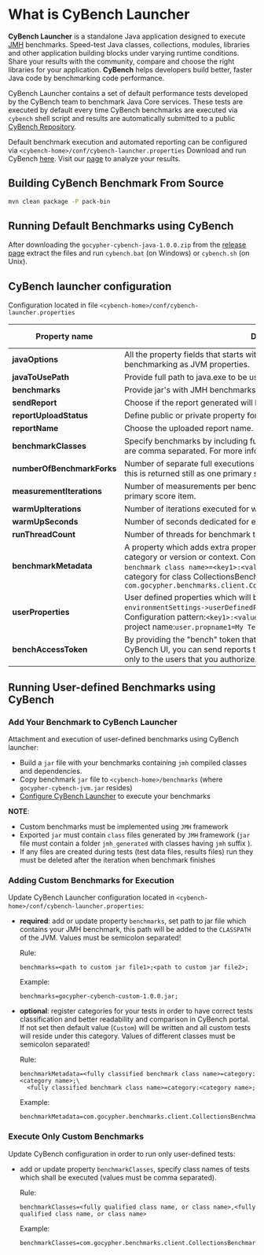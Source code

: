 # What is CyBench Launcher

**CyBench Launcher** is a standalone Java application designed to execute [JMH](https://openjdk.java.net/projects/code-tools/jmh/) benchmarks. 
Speed-test Java classes, collections, modules, libraries and other application building blocks under varying runtime conditions. 
Share your results with the community, compare and choose the right libraries for your application. 
**CyBench** helps developers build better, faster Java code by benchmarking code performance.

CyBench Launcher contains a set of default performance tests developed by the CyBench team to benchmark Java Core services. These tests are executed by default every time CyBench benchmarks are executed via `cybench` shell script and results are automatically submitted to a public [CyBench Repository](https://www.gocypher.com/cybench/).

Default benchmark execution and automated reporting can be configured via `<cybench-home>/conf/cybench-launcher.properties`
Download and run CyBench [here](https://github.com/K2NIO/gocypher-cybench-java/releases).  Visit our [page](https://www.gocypher.com/cybench/) to analyze your results.

## Building CyBench Benchmark From Source
```sh
mvn clean package -P pack-bin
```
## Running Default Benchmarks using CyBench

After downloading the `gocypher-cybench-java-1.0.0.zip` from the [release page](https://github.com/K2NIO/gocypher-cybench-java/releases) extract the files and run `cybench.bat` (on Windows) or `cybench.sh` (on Unix).

## CyBench launcher configuration

Configuration located in file `<cybench-home>/conf/cybench-launcher.properties`

| Property name        | Description           | Default value  |
| ------------- |-------------| -----:|
| **javaOptions**      | All the property fields that starts with name javaOptions will be used while benchmarking as JVM properties. | - |
| **javaToUsePath**      | Provide full path to java.exe to be used e.g. D:/jdk180_162/bin/java.exe  | - |
| **benchmarks**| Provide jar's with JMH benchmarks which shall be executed with CyBench | - |
| **sendReport**| Choose if the report generated will be automatically uploaded. (true/false)  | true |
| **reportUploadStatus**| Define public or private property for the uploaded report visibility.  | public |
| **reportName**| Choose the uploaded report name. E.g. | - |
| **benchmarkClasses**| Specify benchmarks by including fully qualified benchmark class names which are comma separated. For more information [here](#execute-only-custom-benchmarks)| - |
| **numberOfBenchmarkForks**| Number of separate full executions of a benchmark (warm up+measurement), this is returned still as one primary score item. | 1 |
| **measurementIterations** | Number of measurements per benchmark operation, this is returned still as one primary score item. | 5 |
| **warmUpIterations**| Number of iterations executed for warm up.  |  1 |
| **warmUpSeconds**|  Number of seconds dedicated for each warm up iteration.  |  5  |
| **runThreadCount**| Number of threads for benchmark test execution. |  1 |
| **benchmarkMetadata**| A property which adds extra properties to the benchmarks report such as category or version or context. Configuration pattern is `<fully qualified benchmark class name>=<key1>:<value1>;<key2>:<value2>`. Example which adds category for class CollectionsBenchmarks: `com.gocypher.benchmarks.client.CollectionsBenchmarks=category:Collections;`   |   -  |
| **userProperties**| User defined properties which will be added to benchmarks report section `environmentSettings->userDefinedProperties` as key/value strings. Configuration pattern:`<key1>:<value1>;<key2>:<value2>`. Example which adds a project name:`user.propname1=My Test Project;` |  -  |
| **benchAccessToken** | By providing the "bench" token that you get after creating a workspace in CyBench UI, you can send reports to your private directory, which will be visible only to the users that you authorize. | - |

## Running User-defined Benchmarks using CyBench

### Add Your Benchmark to CyBench Launcher

Attachment and execution of user-defined benchmarks using CyBench launcher:
 * Build a `jar` file with your benchmarks containing `jmh` compiled classes and dependencies.
 * Copy benchmark `jar` file to `<cybench-home>/benchmarks` (where `gocypher-cybench-jvm.jar` resides)
 * [Configure CyBench Launcher](#adding-custom-benchmarks-for-execution) to execute your benchmarks

**NOTE**:
* Custom benchmarks must be implemented using `JMH` framework
* Exported `jar` must contain `class` files generated by `JMH` framework (`jar` file must contain a folder `jmh_generated` with classes having `jmh` suffix ).
* If any files are created during tests (test data files, results files) run they must be deleted after the iteration when benchmark finishes

### Adding Custom Benchmarks for Execution

Update CyBench Launcher configuration located in `<cybench-home>/conf/cybench-launcher.properties`:

* __required__: add or update property `benchmarks`, set path to jar file which contains your JMH benchmark, this path will be added to the `CLASSPATH` of the JVM. Values must be semicolon separated!  

    Rule:
    ```properties
    benchmarks=<path to custom jar file1>;<path to custom jar file2>;
    ```
    
    Example:
    ```properties
    benchmarks=gocypher-cybench-custom-1.0.0.jar;
    ```

* __optional__: register categories for your tests in order to have correct tests classification and better readability and comparison in CyBench portal. If not set then default value (`Custom`) will be written and all custom tests will reside under this category. Values of different classes must be semicolon separated!

    Rule:
    ```properties
    benchmarkMetadata=<fully classified benchmark class name>=category:<category name>;\
      <fully classified benchmark class name>=category:<category name>;
    ```
       
    Example:
    ```properties
    benchmarkMetadata=com.gocypher.benchmarks.client.CollectionsBenchmarks=category:Collections;
    ```
    
### Execute Only Custom Benchmarks

Update CyBench configuration in order to run only user-defined tests:
* add or update property `benchmarkClasses`, specify class names of tests which shall be executed (values must be comma separated).
    
    Rule:
    ```properties
    benchmarkClasses=<fully qualified class name, or class name>,<fully qualified class name, or class name>
    ```
    Example:
    ```properties
    benchmarkClasses=com.gocypher.benchmarks.client.CollectionsBenchmarks,NumberBenchmarks
    ```

    
